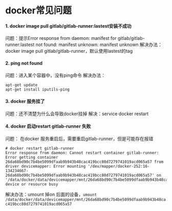 # docker常见问题

#### 1. docker image pull  gitlab/gitlab-runner:lastest安装不成功

问题：提示Error response from daemon: manifest for gitlab/gitlab-runner:lastest not found: manifest unknown: manifest unknown
解决办法：docker image pull  gitlab/gitlab-runner，默认使用lastest的tag

#### 2. ping not found

问题：进入某个容器中，没有ping命令
解决办法：
```shell
apt-get update
apt-get install iputils-ping
```

#### 3. docker 服务挂了

问题：还不清楚为什么会导致docker挂掉
解决：service docker restart

#### 4. docker 启动restart gitlab-runner 失败

问题： 在docker 服务重启后，需要重启gitlab-runner，但是可能存在报错
```
# docker restart gitlab-runner
Error response from daemon: Cannot restart container gitlab-runner: Error getting container 26da68bd90c7b4be5099dfaab9b943b48cac419bcc80d7279741019acd065a57 from driver devicemapper: Error mounting '/dev/mapper/docker-252:16-134234667-26da68bd90c7b4be5099dfaab9b943b48cac419bcc80d7279741019acd065a57' on '/data/docker/data/devicemapper/mnt/26da68bd90c7b4be5099dfaab9b943b48cac419bcc80d7279741019acd065a57': device or resource busy
```
解决办法：umount 掉on 后面的设备，`umount /data/docker/data/devicemapper/mnt/26da68bd90c7b4be5099dfaab9b943b48cac419bcc80d7279741019acd065a57`
